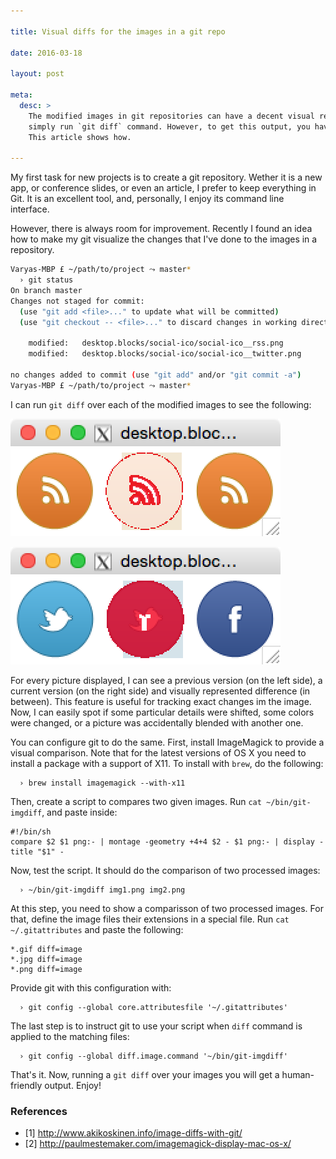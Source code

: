```yaml
---

title: Visual diffs for the images in a git repo

date: 2016-03-18

layout: post

meta:
  desc: >
    The modified images in git repositories can have a decent visual representation of file changes. For that, you
    simply run `git diff` command. However, to get this output, you have to do a little configuration.
    This article shows how.

---
```


My first task for new projects is to create a git repository. Wether it is a new app, or conference slides, or even an
article, I prefer to keep everything in Git. It is an excellent tool, and, personally, I enjoy its command line
interface.

However, there is always room for improvement. Recently I found an idea how to make my git visualize the changes that
I've done to the images in a repository.

<excerpt/>

```sh
Varyas-MBP £ ~/path/to/project ⤳ master*
  › git status
On branch master
Changes not staged for commit:
  (use "git add <file>..." to update what will be committed)
  (use "git checkout -- <file>..." to discard changes in working directory)

    modified:   desktop.blocks/social-ico/social-ico__rss.png
    modified:   desktop.blocks/social-ico/social-ico__twitter.png

no changes added to commit (use "git add" and/or "git commit -a")
Varyas-MBP £ ~/path/to/project ⤳ master*
```

I can run `git diff` over each of the modified images to see the following:

![](/posts/image-diffs-with-git/diff1.png)

![](/posts/image-diffs-with-git/diff2.png)

For every picture displayed, I can see a previous version (on the left side), a current version (on the right side) and
visually represented difference (in between). This feature is useful for tracking exact changes im the image. Now, I can
easily spot if some particular details were shifted, some colors were changed, or a picture was accidentally blended
with another one.

You can configure git to do the same. First, install ImageMagick to provide a visual comparison. Note that for the
latest versions of OS X you need to install a package with a support of X11. To install with `brew`, do the following:

```
  › brew install imagemagick --with-x11
```

Then, create a script to compares two given images. Run `cat ~/bin/git-imgdiff`, and paste inside:

```
#!/bin/sh
compare $2 $1 png:- | montage -geometry +4+4 $2 - $1 png:- | display -title "$1" -
```

Now, test the script. It should do the comparison of two processed images:

```
  › ~/bin/git-imgdiff img1.png img2.png
```

At this step, you need to show a comparisson of two processed images. For that, define the image files their extensions
in a special file. Run `cat ~/.gitattributes` and paste the following:

```
*.gif diff=image
*.jpg diff=image
*.png diff=image
```

Provide git with this configuration with:

```
  › git config --global core.attributesfile '~/.gitattributes'
```

The last step is to instruct git to use your script when `diff` command is applied to the matching files:

```
  › git config --global diff.image.command '~/bin/git-imgdiff'
```

That's it. Now, running a `git diff` over your images you will get a human-friendly output. Enjoy!

### References
* [1] http://www.akikoskinen.info/image-diffs-with-git/
* [2] http://paulmestemaker.com/imagemagick-display-mac-os-x/
